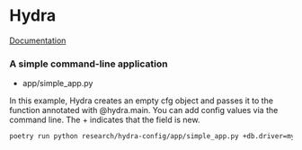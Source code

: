 # Hydra

[Documentation](https://hydra.cc/)

### A simple command-line application
- app/simple_app.py

In this example, Hydra creates an empty cfg object and passes it to the function annotated with @hydra.main.
You can add config values via the command line. The + indicates that the field is new.

```bash
poetry run python research/hydra-config/app/simple_app.py +db.driver=mysql +db.user=omry +db.password=secret
```